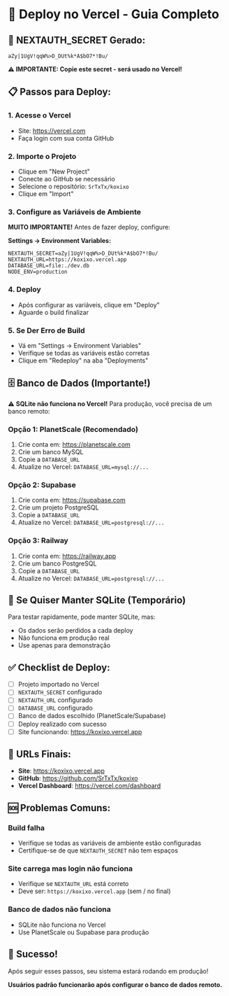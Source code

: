 # 🚀 Deploy no Vercel - Guia Completo

## 🔑 NEXTAUTH_SECRET Gerado:
```
aZy|1UgV!qqW%>D_DUt%k*A$bO7*!Bu/
```
**⚠️ IMPORTANTE: Copie este secret - será usado no Vercel!**

## 📋 Passos para Deploy:

### 1. Acesse o Vercel
- Site: https://vercel.com
- Faça login com sua conta GitHub

### 2. Importe o Projeto
- Clique em "New Project"
- Conecte ao GitHub se necessário
- Selecione o repositório: `SrTxTx/koxixo`
- Clique em "Import"

### 3. Configure as Variáveis de Ambiente
**MUITO IMPORTANTE!** Antes de fazer deploy, configure:

**Settings → Environment Variables:**

```env
NEXTAUTH_SECRET=aZy|1UgV!qqW%>D_DUt%k*A$bO7*!Bu/
NEXTAUTH_URL=https://koxixo.vercel.app
DATABASE_URL=file:./dev.db
NODE_ENV=production
```

### 4. Deploy
- Após configurar as variáveis, clique em "Deploy"
- Aguarde o build finalizar

### 5. Se Der Erro de Build
- Vá em "Settings → Environment Variables"
- Verifique se todas as variáveis estão corretas
- Clique em "Redeploy" na aba "Deployments"

## 🗄️ Banco de Dados (Importante!)

⚠️ **SQLite não funciona no Vercel!** Para produção, você precisa de um banco remoto:

### Opção 1: PlanetScale (Recomendado)
1. Crie conta em: https://planetscale.com
2. Crie um banco MySQL
3. Copie a `DATABASE_URL`
4. Atualize no Vercel: `DATABASE_URL=mysql://...`

### Opção 2: Supabase
1. Crie conta em: https://supabase.com
2. Crie um projeto PostgreSQL
3. Copie a `DATABASE_URL`
4. Atualize no Vercel: `DATABASE_URL=postgresql://...`

### Opção 3: Railway
1. Crie conta em: https://railway.app
2. Crie um banco PostgreSQL
3. Copie a `DATABASE_URL`
4. Atualize no Vercel: `DATABASE_URL=postgresql://...`

## 🔧 Se Quiser Manter SQLite (Temporário)
Para testar rapidamente, pode manter SQLite, mas:
- Os dados serão perdidos a cada deploy
- Não funciona em produção real
- Use apenas para demonstração

## ✅ Checklist de Deploy:

- [ ] Projeto importado no Vercel
- [ ] `NEXTAUTH_SECRET` configurado
- [ ] `NEXTAUTH_URL` configurado  
- [ ] `DATABASE_URL` configurado
- [ ] Banco de dados escolhido (PlanetScale/Supabase)
- [ ] Deploy realizado com sucesso
- [ ] Site funcionando: https://koxixo.vercel.app

## 🎯 URLs Finais:
- **Site**: https://koxixo.vercel.app
- **GitHub**: https://github.com/SrTxTx/koxixo
- **Vercel Dashboard**: https://vercel.com/dashboard

## 🆘 Problemas Comuns:

### Build falha
- Verifique se todas as variáveis de ambiente estão configuradas
- Certifique-se de que `NEXTAUTH_SECRET` não tem espaços

### Site carrega mas login não funciona
- Verifique se `NEXTAUTH_URL` está correto
- Deve ser: `https://koxixo.vercel.app` (sem / no final)

### Banco de dados não funciona
- SQLite não funciona no Vercel
- Use PlanetScale ou Supabase para produção

## 🎉 Sucesso!
Após seguir esses passos, seu sistema estará rodando em produção!

**Usuários padrão funcionarão após configurar o banco de dados remoto.**